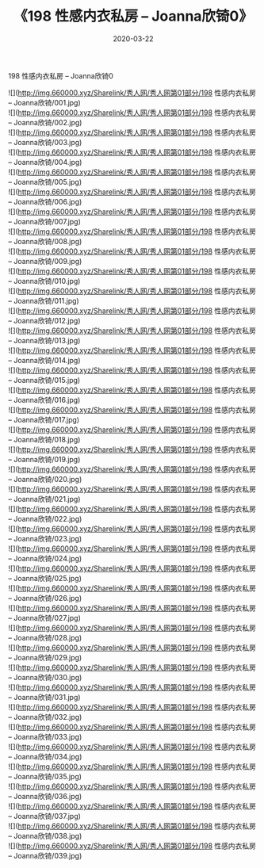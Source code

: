 ﻿---
layout: post
title:  《198 性感内衣私房 – Joanna欣锜0》
date:   2020-03-22
img: http://img.660000.xyz/Sharelink/秀人网/秀人网第01部分/198 性感内衣私房 – Joanna欣锜0/000.jpg
categories: [美女, 清纯, 唯美]
---

198 性感内衣私房 – Joanna欣锜0

  ![](http://img.660000.xyz/Sharelink/秀人网/秀人网第01部分/198 性感内衣私房 – Joanna欣锜/001.jpg) <br> ![](http://img.660000.xyz/Sharelink/秀人网/秀人网第01部分/198 性感内衣私房 – Joanna欣锜/002.jpg) <br> ![](http://img.660000.xyz/Sharelink/秀人网/秀人网第01部分/198 性感内衣私房 – Joanna欣锜/003.jpg) <br> ![](http://img.660000.xyz/Sharelink/秀人网/秀人网第01部分/198 性感内衣私房 – Joanna欣锜/004.jpg) <br> ![](http://img.660000.xyz/Sharelink/秀人网/秀人网第01部分/198 性感内衣私房 – Joanna欣锜/005.jpg) <br> ![](http://img.660000.xyz/Sharelink/秀人网/秀人网第01部分/198 性感内衣私房 – Joanna欣锜/006.jpg) <br> ![](http://img.660000.xyz/Sharelink/秀人网/秀人网第01部分/198 性感内衣私房 – Joanna欣锜/007.jpg) <br> ![](http://img.660000.xyz/Sharelink/秀人网/秀人网第01部分/198 性感内衣私房 – Joanna欣锜/008.jpg) <br> ![](http://img.660000.xyz/Sharelink/秀人网/秀人网第01部分/198 性感内衣私房 – Joanna欣锜/009.jpg) <br> ![](http://img.660000.xyz/Sharelink/秀人网/秀人网第01部分/198 性感内衣私房 – Joanna欣锜/010.jpg) <br> ![](http://img.660000.xyz/Sharelink/秀人网/秀人网第01部分/198 性感内衣私房 – Joanna欣锜/011.jpg) <br> ![](http://img.660000.xyz/Sharelink/秀人网/秀人网第01部分/198 性感内衣私房 – Joanna欣锜/012.jpg) <br> ![](http://img.660000.xyz/Sharelink/秀人网/秀人网第01部分/198 性感内衣私房 – Joanna欣锜/013.jpg) <br> ![](http://img.660000.xyz/Sharelink/秀人网/秀人网第01部分/198 性感内衣私房 – Joanna欣锜/014.jpg) <br> ![](http://img.660000.xyz/Sharelink/秀人网/秀人网第01部分/198 性感内衣私房 – Joanna欣锜/015.jpg) <br> ![](http://img.660000.xyz/Sharelink/秀人网/秀人网第01部分/198 性感内衣私房 – Joanna欣锜/016.jpg) <br> ![](http://img.660000.xyz/Sharelink/秀人网/秀人网第01部分/198 性感内衣私房 – Joanna欣锜/017.jpg) <br> ![](http://img.660000.xyz/Sharelink/秀人网/秀人网第01部分/198 性感内衣私房 – Joanna欣锜/018.jpg) <br> ![](http://img.660000.xyz/Sharelink/秀人网/秀人网第01部分/198 性感内衣私房 – Joanna欣锜/019.jpg) <br> ![](http://img.660000.xyz/Sharelink/秀人网/秀人网第01部分/198 性感内衣私房 – Joanna欣锜/020.jpg) <br> ![](http://img.660000.xyz/Sharelink/秀人网/秀人网第01部分/198 性感内衣私房 – Joanna欣锜/021.jpg) <br> ![](http://img.660000.xyz/Sharelink/秀人网/秀人网第01部分/198 性感内衣私房 – Joanna欣锜/022.jpg) <br> ![](http://img.660000.xyz/Sharelink/秀人网/秀人网第01部分/198 性感内衣私房 – Joanna欣锜/023.jpg) <br> ![](http://img.660000.xyz/Sharelink/秀人网/秀人网第01部分/198 性感内衣私房 – Joanna欣锜/024.jpg) <br> ![](http://img.660000.xyz/Sharelink/秀人网/秀人网第01部分/198 性感内衣私房 – Joanna欣锜/025.jpg) <br> ![](http://img.660000.xyz/Sharelink/秀人网/秀人网第01部分/198 性感内衣私房 – Joanna欣锜/026.jpg) <br> ![](http://img.660000.xyz/Sharelink/秀人网/秀人网第01部分/198 性感内衣私房 – Joanna欣锜/027.jpg) <br> ![](http://img.660000.xyz/Sharelink/秀人网/秀人网第01部分/198 性感内衣私房 – Joanna欣锜/028.jpg) <br> ![](http://img.660000.xyz/Sharelink/秀人网/秀人网第01部分/198 性感内衣私房 – Joanna欣锜/029.jpg) <br> ![](http://img.660000.xyz/Sharelink/秀人网/秀人网第01部分/198 性感内衣私房 – Joanna欣锜/030.jpg) <br> ![](http://img.660000.xyz/Sharelink/秀人网/秀人网第01部分/198 性感内衣私房 – Joanna欣锜/031.jpg) <br> ![](http://img.660000.xyz/Sharelink/秀人网/秀人网第01部分/198 性感内衣私房 – Joanna欣锜/032.jpg) <br> ![](http://img.660000.xyz/Sharelink/秀人网/秀人网第01部分/198 性感内衣私房 – Joanna欣锜/033.jpg) <br> ![](http://img.660000.xyz/Sharelink/秀人网/秀人网第01部分/198 性感内衣私房 – Joanna欣锜/034.jpg) <br> ![](http://img.660000.xyz/Sharelink/秀人网/秀人网第01部分/198 性感内衣私房 – Joanna欣锜/035.jpg) <br> ![](http://img.660000.xyz/Sharelink/秀人网/秀人网第01部分/198 性感内衣私房 – Joanna欣锜/036.jpg) <br> ![](http://img.660000.xyz/Sharelink/秀人网/秀人网第01部分/198 性感内衣私房 – Joanna欣锜/037.jpg) <br> ![](http://img.660000.xyz/Sharelink/秀人网/秀人网第01部分/198 性感内衣私房 – Joanna欣锜/038.jpg) <br> ![](http://img.660000.xyz/Sharelink/秀人网/秀人网第01部分/198 性感内衣私房 – Joanna欣锜/039.jpg) <br>